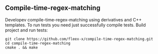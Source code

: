 ## Compile-time-regex-matching

Developev compile-time-regex-matching using derivatives and C++ templates. To run tests you need just successfully compile tests. 
Build project and run tests:

```
git clone https://github.com/fleex-x/compile-time-regex-matching.git
cd compile-time-regex-matching
cmake . && make
```